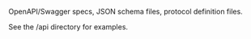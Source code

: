 OpenAPI/Swagger specs, JSON schema files, protocol definition files.

See the /api directory for examples.
